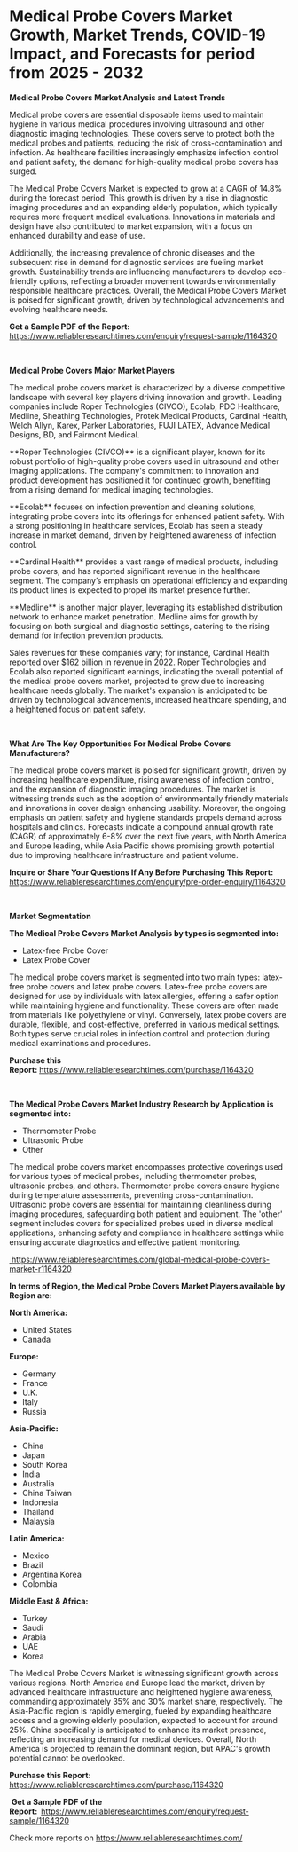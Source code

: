<p><h1>Medical Probe Covers Market Growth, Market Trends, COVID-19 Impact, and Forecasts for period from 2025 - 2032</h1></p><p><strong>Medical Probe Covers Market Analysis and Latest Trends</strong></p>
<p><p>Medical probe covers are essential disposable items used to maintain hygiene in various medical procedures involving ultrasound and other diagnostic imaging technologies. These covers serve to protect both the medical probes and patients, reducing the risk of cross-contamination and infection. As healthcare facilities increasingly emphasize infection control and patient safety, the demand for high-quality medical probe covers has surged.</p><p>The Medical Probe Covers Market is expected to grow at a CAGR of 14.8% during the forecast period. This growth is driven by a rise in diagnostic imaging procedures and an expanding elderly population, which typically requires more frequent medical evaluations. Innovations in materials and design have also contributed to market expansion, with a focus on enhanced durability and ease of use.</p><p>Additionally, the increasing prevalence of chronic diseases and the subsequent rise in demand for diagnostic services are fueling market growth. Sustainability trends are influencing manufacturers to develop eco-friendly options, reflecting a broader movement towards environmentally responsible healthcare practices. Overall, the Medical Probe Covers Market is poised for significant growth, driven by technological advancements and evolving healthcare needs.</p></p>
<p><strong>Get a Sample PDF of the Report:&nbsp;</strong> <a href="https://www.reliableresearchtimes.com/enquiry/request-sample/1164320?utm_campaign=2205&utm_medium=2&utm_source=Github&utm_content=ia&utm_term=04032025&utm_id=medical-probe-covers">https://www.reliableresearchtimes.com/enquiry/request-sample/1164320</a></p>
<p>&nbsp;</p>
<p><strong>Medical Probe Covers Major Market Players</strong></p>
<p><p>The medical probe covers market is characterized by a diverse competitive landscape with several key players driving innovation and growth. Leading companies include Roper Technologies (CIVCO), Ecolab, PDC Healthcare, Medline, Sheathing Technologies, Protek Medical Products, Cardinal Health, Welch Allyn, Karex, Parker Laboratories, FUJI LATEX, Advance Medical Designs, BD, and Fairmont Medical.</p><p>**Roper Technologies (CIVCO)** is a significant player, known for its robust portfolio of high-quality probe covers used in ultrasound and other imaging applications. The company's commitment to innovation and product development has positioned it for continued growth, benefiting from a rising demand for medical imaging technologies.</p><p>**Ecolab** focuses on infection prevention and cleaning solutions, integrating probe covers into its offerings for enhanced patient safety. With a strong positioning in healthcare services, Ecolab has seen a steady increase in market demand, driven by heightened awareness of infection control.</p><p>**Cardinal Health** provides a vast range of medical products, including probe covers, and has reported significant revenue in the healthcare segment. The company’s emphasis on operational efficiency and expanding its product lines is expected to propel its market presence further.</p><p>**Medline** is another major player, leveraging its established distribution network to enhance market penetration. Medline aims for growth by focusing on both surgical and diagnostic settings, catering to the rising demand for infection prevention products.</p><p>Sales revenues for these companies vary; for instance, Cardinal Health reported over $162 billion in revenue in 2022. Roper Technologies and Ecolab also reported significant earnings, indicating the overall potential of the medical probe covers market, projected to grow due to increasing healthcare needs globally. The market's expansion is anticipated to be driven by technological advancements, increased healthcare spending, and a heightened focus on patient safety.</p></p>
<p>&nbsp;</p>
<p><strong>What Are The Key Opportunities For Medical Probe Covers Manufacturers?</strong></p>
<p><p>The medical probe covers market is poised for significant growth, driven by increasing healthcare expenditure, rising awareness of infection control, and the expansion of diagnostic imaging procedures. The market is witnessing trends such as the adoption of environmentally friendly materials and innovations in cover design enhancing usability. Moreover, the ongoing emphasis on patient safety and hygiene standards propels demand across hospitals and clinics. Forecasts indicate a compound annual growth rate (CAGR) of approximately 6-8% over the next five years, with North America and Europe leading, while Asia Pacific shows promising growth potential due to improving healthcare infrastructure and patient volume.</p></p>
<p><strong>Inquire or Share Your Questions If Any Before Purchasing This Report:</strong> <a href="https://www.reliableresearchtimes.com/enquiry/pre-order-enquiry/1164320?utm_campaign=2205&utm_medium=2&utm_source=Github&utm_content=ia&utm_term=04032025&utm_id=medical-probe-covers">https://www.reliableresearchtimes.com/enquiry/pre-order-enquiry/1164320</a></p>
<p>&nbsp;</p>
<p><strong>Market Segmentation</strong></p>
<p><strong>The Medical Probe Covers Market Analysis by types is segmented into:</strong></p>
<p><ul><li>Latex-free Probe Cover</li><li>Latex Probe Cover</li></ul></p>
<p><p>The medical probe covers market is segmented into two main types: latex-free probe covers and latex probe covers. Latex-free probe covers are designed for use by individuals with latex allergies, offering a safer option while maintaining hygiene and functionality. These covers are often made from materials like polyethylene or vinyl. Conversely, latex probe covers are durable, flexible, and cost-effective, preferred in various medical settings. Both types serve crucial roles in infection control and protection during medical examinations and procedures.</p></p>
<p><strong>Purchase this Report:&nbsp;</strong><a href="https://www.reliableresearchtimes.com/purchase/1164320?utm_campaign=2205&utm_medium=2&utm_source=Github&utm_content=ia&utm_term=04032025&utm_id=medical-probe-covers">https://www.reliableresearchtimes.com/purchase/1164320</a></p>
<p>&nbsp;</p>
<p><strong>The Medical Probe Covers Market Industry Research by Application is segmented into:</strong></p>
<p><ul><li>Thermometer Probe</li><li>Ultrasonic Probe</li><li>Other</li></ul></p>
<p><p>The medical probe covers market encompasses protective coverings used for various types of medical probes, including thermometer probes, ultrasonic probes, and others. Thermometer probe covers ensure hygiene during temperature assessments, preventing cross-contamination. Ultrasonic probe covers are essential for maintaining cleanliness during imaging procedures, safeguarding both patient and equipment. The 'other' segment includes covers for specialized probes used in diverse medical applications, enhancing safety and compliance in healthcare settings while ensuring accurate diagnostics and effective patient monitoring.</p></p>
<p><a href="https://www.reliableresearchtimes.com/global-medical-probe-covers-market-r1164320?utm_campaign=2205&utm_medium=2&utm_source=Github&utm_content=ia&utm_term=04032025&utm_id=medical-probe-covers">&nbsp;https://www.reliableresearchtimes.com/global-medical-probe-covers-market-r1164320</a></p>
<p><strong>In terms of Region, the Medical Probe Covers Market Players available by Region are:</strong></p>
<p>
    <p> <strong> North America: </strong>
        <ul>
            <li>United States</li>
            <li>Canada</li>
        </ul>
        </p> 
    <p> <strong> Europe: </strong>
        <ul>
            <li>Germany</li>
            <li>France</li>
            <li>U.K.</li>
            <li>Italy</li>
            <li>Russia</li>
        </ul>
        </p> 
    <p> <strong> Asia-Pacific: </strong>
        <ul>
            <li>China</li>
            <li>Japan</li>
            <li>South Korea</li>
            <li>India</li>
            <li>Australia</li>
            <li>China Taiwan</li>
            <li>Indonesia</li>
            <li>Thailand</li>
            <li>Malaysia</li>
        </ul>
        </p> 
    <p> <strong> Latin America: </strong>
        <ul>
            <li>Mexico</li>
            <li>Brazil</li>
            <li>Argentina Korea</li>
            <li>Colombia</li>
        </ul>
        </p> 
    <p> <strong> Middle East & Africa: </strong>
        <ul>
            <li>Turkey</li>
            <li>Saudi</li>
            <li>Arabia</li>
            <li>UAE</li>
            <li>Korea</li>
        </ul>
    </p>
    </p>
<p><p>The Medical Probe Covers Market is witnessing significant growth across various regions. North America and Europe lead the market, driven by advanced healthcare infrastructure and heightened hygiene awareness, commanding approximately 35% and 30% market share, respectively. The Asia-Pacific region is rapidly emerging, fueled by expanding healthcare access and a growing elderly population, expected to account for around 25%. China specifically is anticipated to enhance its market presence, reflecting an increasing demand for medical devices. Overall, North America is projected to remain the dominant region, but APAC's growth potential cannot be overlooked.</p></p>
<p><strong>Purchase this Report: </strong><a href="https://www.reliableresearchtimes.com/purchase/1164320?utm_campaign=2205&utm_medium=2&utm_source=Github&utm_content=ia&utm_term=04032025&utm_id=medical-probe-covers">https://www.reliableresearchtimes.com/purchase/1164320</a></p>
<p>&nbsp;<strong>Get a Sample PDF of the Report:&nbsp;&nbsp;</strong><a href="https://www.reliableresearchtimes.com/enquiry/request-sample/1164320?utm_campaign=2205&utm_medium=2&utm_source=Github&utm_content=ia&utm_term=04032025&utm_id=medical-probe-covers">https://www.reliableresearchtimes.com/enquiry/request-sample/1164320</a></p>
<p><strong></strong></p>
<p>Check more reports on <a href="https://www.reliableresearchtimes.com/?utm_campaign=2205&utm_medium=2&utm_source=Github&utm_content=ia&utm_term=04032025&utm_id=medical-probe-covers">https://www.reliableresearchtimes.com/</a></p>